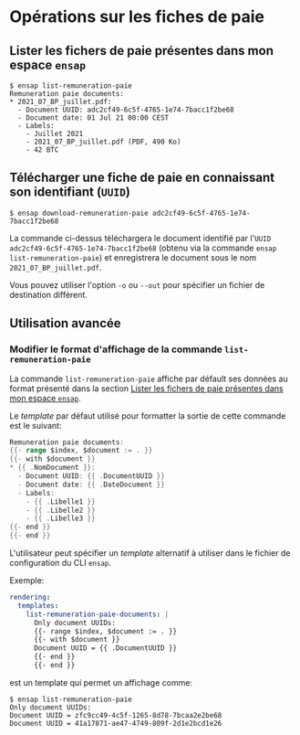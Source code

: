 # Opérations sur les fiches de paie

## Lister les fichers de paie présentes dans mon espace `ensap`

```
$ ensap list-remuneration-paie
Remuneration paie documents:
* 2021_07_BP_juillet.pdf:
  - Document UUID: adc2cf49-6c5f-4765-1e74-7bacc1f2be68
  - Document date: 01 Jul 21 00:00 CEST
  - Labels:
    - Juillet 2021
    - 2021_07_BP_juillet.pdf (PDF, 490 Ko)
    - 42 BTC
```

## Télécharger une fiche de paie en connaissant son identifiant (`UUID`)

```
$ ensap download-remuneration-paie adc2cf49-6c5f-4765-1e74-7bacc1f2be68
```

La commande ci-dessus téléchargera le document identifié par l'`UUID` `adc2cf49-6c5f-4765-1e74-7bacc1f2be68` (obtenu via la commande `ensap list-remuneration-paie`) et
enregistrera le document sous le nom `2021_07_BP_juillet.pdf`.

Vous pouvez utiliser l'option `-o` ou `--out` pour spécifier un fichier de destination différent.

## Utilisation avancée

### Modifier le format d'affichage de la commande `list-remuneration-paie`

La commande `list-remuneration-paie` affiche par défault ses données au format présenté dans la section [Lister les fichers de paie présentes dans mon espace `ensap`](#lister-les-fichers-de-paie-présentes-dans-mon-espace-ensap).

Le _template_ par défaut utilisé pour formatter la sortie de cette commande est le suivant:

```go
Remuneration paie documents:
{{- range $index, $document := . }}
{{- with $document }}
* {{ .NomDocument }}:
  - Document UUID: {{ .DocumentUUID }}
  - Document date: {{ .DateDocument }}
  - Labels:
    - {{ .Libelle1 }}
    - {{ .Libelle2 }}
    - {{ .Libelle3 }}
{{- end }}
{{- end }}
```

L'utilisateur peut spécifier un _template_ alternatif à utiliser dans le fichier de configuration du CLI `ensap`.

Exemple:

```yaml
rendering:
  templates:
    list-remuneration-paie-documents: |
      Only document UUIDs:
      {{- range $index, $document := . }}
      {{- with $document }}
      Document UUID = {{ .DocumentUUID }}
      {{- end }}
      {{- end }}
```

est un template qui permet un affichage comme:

```
$ ensap list-remuneration-paie
Only document UUIDs:
Document UUID = zfc9cc49-4c5f-1265-8d78-7bcaa2e2be68
Document UUID = 41a17871-ae47-4749-809f-2d1e2bcd1e26
```